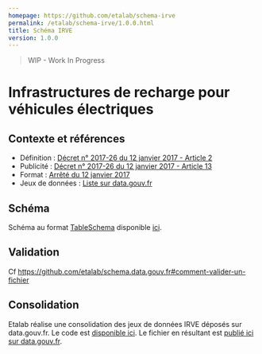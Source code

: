 ```yaml
---
homepage: https://github.com/etalab/schema-irve
permalink: /etalab/schema-irve/1.0.0.html
title: Schéma IRVE
version: 1.0.0
---
```


> WIP - Work In Progress

# Infrastructures de recharge pour véhicules électriques

## Contexte et références

* Définition : [Décret n° 2017-26 du 12 janvier 2017 - Article 2](https://www.legifrance.gouv.fr/eli/decret/2017/1/12/DEVR1603472D/jo/article_2)
* Publicité : [Décret n° 2017-26 du 12 janvier 2017 - Article 13](https://www.legifrance.gouv.fr/eli/decret/2017/1/12/DEVR1603472D/jo/article_13)
* Format : [Arrêté du 12 janvier 2017](https://www.legifrance.gouv.fr/affichTexte.do?cidTexte=JORFTEXT000033860733&categorieLien=id#JORFSCTA000033860739)
* Jeux de données : [Liste sur data.gouv.fr](https://www.data.gouv.fr/fr/search/?q=IRVE)

## Schéma

Schéma au format [TableSchema](https://frictionlessdata.io/specs/table-schema) disponible [ici](https://github.com/etalab/schema.data.gouv.fr/blob/master/irve/schema.json).

## Validation

Cf https://github.com/etalab/schema.data.gouv.fr#comment-valider-un-fichier

## Consolidation

Etalab réalise une consolidation des jeux de données IRVE déposés sur data.gouv.fr. Le code est [disponible ici](https://github.com/etalab/schema.data.gouv.fr/tree/master/irve/aggregration). Le fichier en résultant est [publié ici sur data.gouv.fr](https://www.data.gouv.fr/fr/datasets/5448d3e0c751df01f85d0572).
